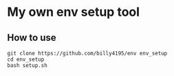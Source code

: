# My own env setup tool


## How to use
```
git clone https://github.com/billy4195/env env_setup
cd env_setup
bash setup.sh
```

